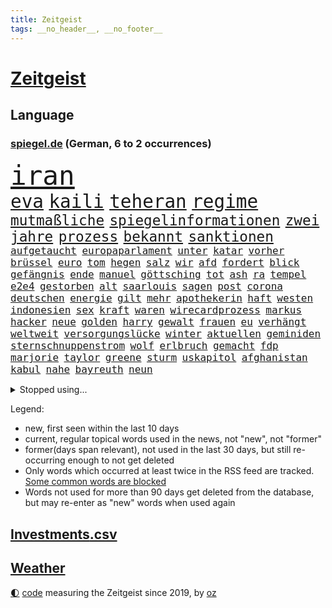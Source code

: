 ```yaml
---
title: Zeitgeist
tags: __no_header__, __no_footer__
---
```


# [Zeitgeist](https://oliz.io/zeitgeist/)

## Language

<h3><a href="https://www.spiegel.de" target="_blank">spiegel.de</a> (German, 6 to 2 occurrences)</h3>
<p style="font-family:monospace">
<span style="font-size:32pt"><a href="news_links.html#iran" class="current">iran</a></span>
<br>
<span style="font-size:22pt"><a href="news_links.html#eva" class="new">eva</a></span>
<span style="font-size:22pt"><a href="news_links.html#kaili" class="new">kaili</a></span>
<span style="font-size:22pt"><a href="news_links.html#teheran" class="current">teheran</a></span>
<span style="font-size:22pt"><a href="news_links.html#regime" class="current">regime</a></span>
<br>
<span style="font-size:17pt"><a href="news_links.html#mutmaßliche" class="current">mutmaßliche</a></span>
<span style="font-size:17pt"><a href="news_links.html#spiegelinformationen" class="current">spiegelinformationen</a></span>
<span style="font-size:17pt"><a href="news_links.html#zwei" class="current">zwei</a></span>
<span style="font-size:17pt"><a href="news_links.html#jahre" class="current">jahre</a></span>
<span style="font-size:17pt"><a href="news_links.html#prozess" class="current">prozess</a></span>
<span style="font-size:17pt"><a href="news_links.html#bekannt" class="current">bekannt</a></span>
<span style="font-size:17pt"><a href="news_links.html#sanktionen" class="current">sanktionen</a></span>
<br>
<span style="font-size:12pt"><a href="news_links.html#aufgetaucht" class="current">aufgetaucht</a></span>
<span style="font-size:12pt"><a href="news_links.html#europaparlament" class="current">europaparlament</a></span>
<span style="font-size:12pt"><a href="news_links.html#unter" class="current">unter</a></span>
<span style="font-size:12pt"><a href="news_links.html#katar" class="current">katar</a></span>
<span style="font-size:12pt"><a href="news_links.html#vorher" class="current">vorher</a></span>
<span style="font-size:12pt"><a href="news_links.html#brüssel" class="current">brüssel</a></span>
<span style="font-size:12pt"><a href="news_links.html#euro" class="current">euro</a></span>
<span style="font-size:12pt"><a href="news_links.html#tom" class="current">tom</a></span>
<span style="font-size:12pt"><a href="news_links.html#hegen" class="new">hegen</a></span>
<span style="font-size:12pt"><a href="news_links.html#salz" class="current">salz</a></span>
<span style="font-size:12pt"><a href="news_links.html#wir" class="current">wir</a></span>
<span style="font-size:12pt"><a href="news_links.html#afd" class="current">afd</a></span>
<span style="font-size:12pt"><a href="news_links.html#fordert" class="current">fordert</a></span>
<span style="font-size:12pt"><a href="news_links.html#blick" class="current">blick</a></span>
<span style="font-size:12pt"><a href="news_links.html#gefängnis" class="current">gefängnis</a></span>
<span style="font-size:12pt"><a href="news_links.html#ende" class="current">ende</a></span>
<span style="font-size:12pt"><a href="news_links.html#manuel" class="current">manuel</a></span>
<span style="font-size:12pt"><a href="news_links.html#göttsching" class="new">göttsching</a></span>
<span style="font-size:12pt"><a href="news_links.html#tot" class="current">tot</a></span>
<span style="font-size:12pt"><a href="news_links.html#ash" class="new">ash</a></span>
<span style="font-size:12pt"><a href="news_links.html#ra" class="new">ra</a></span>
<span style="font-size:12pt"><a href="news_links.html#tempel" class="current">tempel</a></span>
<span style="font-size:12pt"><a href="news_links.html#e2e4" class="new">e2e4</a></span>
<span style="font-size:12pt"><a href="news_links.html#gestorben" class="current">gestorben</a></span>
<span style="font-size:12pt"><a href="news_links.html#alt" class="current">alt</a></span>
<span style="font-size:12pt"><a href="news_links.html#saarlouis" class="current">saarlouis</a></span>
<span style="font-size:12pt"><a href="news_links.html#sagen" class="current">sagen</a></span>
<span style="font-size:12pt"><a href="news_links.html#post" class="current">post</a></span>
<span style="font-size:12pt"><a href="news_links.html#corona" class="current">corona</a></span>
<span style="font-size:12pt"><a href="news_links.html#deutschen" class="current">deutschen</a></span>
<span style="font-size:12pt"><a href="news_links.html#energie" class="current">energie</a></span>
<span style="font-size:12pt"><a href="news_links.html#gilt" class="current">gilt</a></span>
<span style="font-size:12pt"><a href="news_links.html#mehr" class="current">mehr</a></span>
<span style="font-size:12pt"><a href="news_links.html#apothekerin" class="new">apothekerin</a></span>
<span style="font-size:12pt"><a href="news_links.html#haft" class="current">haft</a></span>
<span style="font-size:12pt"><a href="news_links.html#westen" class="current">westen</a></span>
<span style="font-size:12pt"><a href="news_links.html#indonesien" class="current">indonesien</a></span>
<span style="font-size:12pt"><a href="news_links.html#sex" class="current">sex</a></span>
<span style="font-size:12pt"><a href="news_links.html#kraft" class="current">kraft</a></span>
<span style="font-size:12pt"><a href="news_links.html#waren" class="current">waren</a></span>
<span style="font-size:12pt"><a href="news_links.html#wirecardprozess" class="new">wirecardprozess</a></span>
<span style="font-size:12pt"><a href="news_links.html#markus" class="current">markus</a></span>
<span style="font-size:12pt"><a href="news_links.html#hacker" class="current">hacker</a></span>
<span style="font-size:12pt"><a href="news_links.html#neue" class="current">neue</a></span>
<span style="font-size:12pt"><a href="news_links.html#golden" class="current">golden</a></span>
<span style="font-size:12pt"><a href="news_links.html#harry" class="current">harry</a></span>
<span style="font-size:12pt"><a href="news_links.html#gewalt" class="current">gewalt</a></span>
<span style="font-size:12pt"><a href="news_links.html#frauen" class="current">frauen</a></span>
<span style="font-size:12pt"><a href="news_links.html#eu" class="current">eu</a></span>
<span style="font-size:12pt"><a href="news_links.html#verhängt" class="current">verhängt</a></span>
<span style="font-size:12pt"><a href="news_links.html#weltweit" class="current">weltweit</a></span>
<span style="font-size:12pt"><a href="news_links.html#versorgungslücke" class="new">versorgungslücke</a></span>
<span style="font-size:12pt"><a href="news_links.html#winter" class="current">winter</a></span>
<span style="font-size:12pt"><a href="news_links.html#aktuellen" class="current">aktuellen</a></span>
<span style="font-size:12pt"><a href="news_links.html#geminiden" class="new">geminiden</a></span>
<span style="font-size:12pt"><a href="news_links.html#sternschnuppenstrom" class="new">sternschnuppenstrom</a></span>
<span style="font-size:12pt"><a href="news_links.html#wolf" class="current">wolf</a></span>
<span style="font-size:12pt"><a href="news_links.html#erlbruch" class="new">erlbruch</a></span>
<span style="font-size:12pt"><a href="news_links.html#gemacht" class="current">gemacht</a></span>
<span style="font-size:12pt"><a href="news_links.html#fdp" class="current">fdp</a></span>
<span style="font-size:12pt"><a href="news_links.html#marjorie" class="current">marjorie</a></span>
<span style="font-size:12pt"><a href="news_links.html#taylor" class="current">taylor</a></span>
<span style="font-size:12pt"><a href="news_links.html#greene" class="current">greene</a></span>
<span style="font-size:12pt"><a href="news_links.html#sturm" class="current">sturm</a></span>
<span style="font-size:12pt"><a href="news_links.html#uskapitol" class="current">uskapitol</a></span>
<span style="font-size:12pt"><a href="news_links.html#afghanistan" class="current">afghanistan</a></span>
<span style="font-size:12pt"><a href="news_links.html#kabul" class="current">kabul</a></span>
<span style="font-size:12pt"><a href="news_links.html#nahe" class="current">nahe</a></span>
<span style="font-size:12pt"><a href="news_links.html#bayreuth" class="current">bayreuth</a></span>
<span style="font-size:12pt"><a href="news_links.html#neun" class="current">neun</a></span>
</p>
<details>
<summary>Stopped using...</summary>
<p class="former" style="font-size:12pt">
coronakrise(781) führende(781) infizierte(781) james(781) gewaltige(780) infiziert(780) investoren(780) regel(780) schwarzen(780) minderheit(779) plus(779) vergewaltigt(779) zurückgetreten(779) beschwerde(778) ermordet(778) eugh(778) geholfen(778) generalsekretär(778) gewann(778) maß(778) 100000(777) bayer(777) kündigte(777) leverkusen(777) magdeburg(777) michelle(777) obama(777) rechten(777) rief(777) meinung(776) schreiben(776) standort(776) angeordnet(775) befindet(775) lisa(775) passen(775) smartphone(775) unrecht(775) 2017(774) bereiten(774) gesundheitlichen(774) positiv(774) st(774) verhaftet(774) verkauf(774) versorgt(774) veröffentlichte(774) vorliegt(774) who(774) you(774) champions(773) christoph(773) coronainfektion(773) denkt(773) engagement(773) facebook(773) froh(773) gebraucht(773) inter(773) mailand(773) mittelmeer(773) rassistische(773) strengere(773) 2015(772) asche(772) bmw(772) bruder(772) carsten(772) erwartungen(772) getan(772) material(772) oberbürgermeister(772) parteichef(772) regierungschefs(772) stellten(772) vergangene(772) verluste(772) warnte(772) bsc(771) dachte(771) einstieg(771) gebaut(771) gestrichen(771) lust(771) regen(771) spanischen(771) verurteilte(771) abgehört(770) aufstieg(770) coronaausbruch(770) litauen(770) nürnberg(770) organisationen(770) signal(770) stich(770) tweet(770) umsatz(770) abstand(769) anschläge(769) geschehen(769) keller(769) springt(769) standen(769) verlauf(769) coronabeschränkungen(768) endspiel(768) eskaliert(768) nutzte(768) senkt(768) tausenden(768) wirtschaftsministerium(768) endete(767) milde(767) trainieren(767) ausschuss(766) crash(766) digitalen(766) militärs(766) schriftstellerin(766) sendet(766) triumph(766) vorsprung(766) außer(765) besuchen(765) menschenleben(765) möglichen(765) verstößt(765) ausreichend(764) hubertus(764) 45(763) 600(763) aufgegeben(763) autoindustrie(763) genauso(763) mode(763) sichergestellt(763) tatverdächtigen(763) zwischenzeitlich(763) missbraucht(762) stieg(762) frachter(760) gewinn(759) dar(757) haaland(757) aktie(756) gemeinsames(755) konkrete(755) mecklenburgvorpommern(755) provokation(755) marsch(754) le(753) motor(753) schrecken(753) eigenem(752) erderwärmung(752) begrüßt(751) vorgelegt(751) wusste(751) bestmarke(750) fortsetzung(750) produziert(750) sichert(749) offenbart(748) legende(746) bangen(744) schwung(744) abhängig(743) angehörige(743) einblick(742) vorwürfen(742) munition(741) katharina(736) schmerz(735) grüner(731) einblicke(729) konzert(726) veränderungen(726) eingeräumt(722) marine(711) cdu/csu(710) tolle(710) rückte(709) gelangen(707) rekorde(695) glasgow(670) höheres(670) räumte(665) karriereende(654) wolken(640) chile(636) elfjährigen(614) investor(602) belgische(600) abgestürzt(599) blut(595) joseph(590) unfälle(566) reichtum(565) besonderes(555) 25jährige(550) genossen(548) benzinpreise(529) zusammenarbeiten(528) bürgern(523) seither(522) stehe(519) sammelt(518) unseres(512) urteilte(512) drohenden(510) schrumpft(508) rechtens(500) warnungen(495) vierjährige(494) verurteilung(492) dominieren(485) ermordung(485) landsleute(480) las(480) vegas(480) topmanager(479) erscheint(473) jahrzehnt(466) rätselhafte(466) unterdrückung(465) exil(459) dax(457) aufträge(456) erling(454) inneren(451) liebsten(449) bedürftige(447) award(445) bestätigte(443) bombe(443) world(442) eindeutig(441) irritiert(438) getöteten(437) gesetzesänderung(436) integration(433) pauli(433) boss(432) dringen(430) minderheiten(430) anheben(428) vorteil(427) wertet(425) betreten(422) beschlagnahmen(421) großbank(420) militärmanöver(419) basketballstar(418) 15000(417) südkoreas(416) abkommen(415) inhaftierte(415) wesen(414) verschlechtert(413) vorsitz(410) berufen(408) hitzewellen(408) amtskollegen(407) siebten(406) spiegelrecherchen(403) arbeitslosen(398) volksverhetzung(397) studenten(396) betrunken(395) messenger(394) osteuropa(393) verläuft(393) verbraucherpreise(392) ampelparteien(389) finanzspritze(389) ungewöhnliche(389) lädt(387) aaron(386) bremens(385) überrollt(385) fotografin(380) fahndet(379) zehnjähriger(368) dutzenden(360) bundesfinanzminister(358) explodieren(353) piloten(353) 87(348) sportliche(348) beschossen(347) arbeitsminister(343) oligarchen(342) ezb(340) staatsbürger(339) oscars(333) langjährigen(331) ersatz(329) getreten(328) weltbekannt(327) propaganda(326) jeweils(325) heikel(324) landsmann(322) einstellung(318) verkünden(318) vorm(315) bonn(313) krebs(313) meere(313) wild(312) überwachung(311) euch(310) wettkampf(309) albert(306) teppich(302) kasachstan(301) sony(301) lagern(299) algerien(296) provozierte(296) einheiten(295) klingen(295) 62(294) bestürzt(294) kernkraftwerke(294) fremd(293) frankfurts(291) konsumenten(291) massenmord(289) gastbeitrag(288) brüder(287) hinweg(287) iga(286) świątek(286) homosexualität(285) marc(283) schlacht(282) hausdurchsuchung(276) gründlich(274) außergewöhnlich(272) begleiten(271) parlamentswahl(271) rené(271) vorab(271) antisemitismusvorwürfe(270) inakzeptabel(270) barack(269) spdchef(269) abbau(267) ausstattung(263) ausweitung(261) unmittelbar(261) bevorstehende(259) brandenburger(259) bulli(258) schmerzen(254) messerangriff(252) relativ(252) anpassung(248) starkregen(248) unabhängig(247) jochen(246) künstlerin(246) wäldern(246) eigentor(245) flüchten(245) zugegeben(245) absichtlich(243) entlastungspaket(243) messerattacke(243) tenniskarriere(243) prominenter(242) institutionen(241) staub(241) irina(240) dilemma(239) einrichtung(239) oligarch(239) villen(239) unfällen(238) windkraft(238) zwangsarbeit(236) begrenzt(235) indem(234) ergab(233) sizilien(230) wall(229) drohe(227) konkret(227) minimal(224) durchsuchen(222) neuerdings(222) pausieren(222) rivalen(222) antisemitische(220) lukas(220) vortag(219) schwarzes(218) ernste(216) öpnv(216) ferien(215) entsprechend(214) abtreibungsrecht(213) schlechtem(210) franken(209) iaea(205) verspätung(205) boomt(204) moskwa(204) existenz(203) isar(203) aufeinander(202) bundeskanzlers(199) exregierungschef(199) falscher(199) gekürzt(199) verbliebene(197) ausfuhren(195) errichten(195) absteiger(194) appellieren(194) verdrängen(194) 14jährigen(192) eingesperrt(192) prüfer(192) ancelotti(191) carlo(191) zusehends(191) ausgebaut(188) basketball(188) mobbing(188) steuerhinterziehung(188) spottet(187) birgt(186) angeschlagenen(184) homosexuelle(183) außergewöhnlichen(182) gegenoffensive(182) potenzial(181) tankstelle(181) hauptrolle(179) ibiza(179) kandidat(179) provider(177) reporterin(177) zusammengekommen(177) chinesischer(176) klimaschädlichen(176) pennsylvania(175) geradezu(174) straßenverkehr(174) republikanischer(173) umwelthilfe(173) verbrennungsmotor(173) erstickte(172) kulturelle(171) leipzigs(171) tiefer(171) riefen(170) vollgas(170) ausgesucht(168) irgendwo(168) senator(168) exfreund(167) lenkt(167) angestrebten(166) befeuert(166) feldmann(166) saisonbeginn(166) 86(165) gegnerin(165) jährlichen(165) südlich(164) 180(163) abouchaker(163) furore(163) osnabrück(163) hundertjährige(161) madrids(161) gamechanger(160) gestand(160) maschine(160) miss(160) missbrauchsvorwürfe(160) mitgeteilt(160) valley(159) 97(158) frisur(158) darja(157) notaufnahme(157) tagsüber(157) überflutungen(157) fahrgäste(156) finanzen(156) teleskop(156) panama(155) fehlstart(154) verkündung(154) großartige(153) obendrein(153) pitt(153) sara(153) gouverneurin(152) schrumpfen(152) verbraucherzentrale(152) angepasst(151) statthalter(151) timo(151) dänemarks(150) krankenversicherung(150) beleidigung(149) feldjäger(149) bundes(148) isabel(148) kostenlose(148) geeigneten(147) usmodel(147) wanderer(147) gesichtern(146) instrument(146) beschränkt(145) blatt(145) diplomatisches(144) sparsame(144) atomkraftwerke(143) dramatische(143) fragwürdig(143) fühlten(143) total(143) anstehende(142) einbringen(142) würdigen(142) heißer(141) pochen(141) strategien(141) abschwung(140) plakat(140) regionale(140) untätigkeit(140) weiterbetrieb(140) ankam(139) expertenrat(139) festgefahren(138) oldenburg(138) berüchtigte(137) major(137) agenda(136) armani(136) grimm(136) indigenen(136) schwächelt(136) veronika(136) wuchs(136) atomkraftwerken(135) 30jähriger(134) teuersten(134) anreiz(133) vulkanausbruch(133) albtraum(132) errichtet(132) autokrat(131) grundstein(131) urlauber(131) brillen(130) drogendealer(130) horst(130) festkleben(129) fpö(129) reaktoren(129) saisons(129) nachbarstaaten(128) ernannte(127) nördlich(127) zuschlag(127) agierte(126) sparmaßnahmen(126) juristisches(125) kostspielig(125) erwartete(124) gegriffen(124) on(124) schläge(124) stadtwerke(124) 17jähriger(122) erdatmosphäre(122) gefangener(122) joint(122) unterkünfte(122) verwarnt(122) klausmichael(121) kohlekraftwerk(120) fahrerin(119) prekären(119) vordergrund(119) kochinstituts(118) kurzfristige(118) gesichter(117) plane(117) heimischen(116) heizkosten(116) schlimmeres(116) unterbricht(116) abitur(115) aufrechterhalten(115) hakenkreuze(115) katastrophen(114) entschlossen(113) jahn(113) vincent(113) konrad(112) stichelt(112) zweitgrößte(112) berechtigten(111) heidenheim(111) wohngeldreform(111) garcia(109) neukölln(109) geschmolzen(108) pleiten(108) schlechteste(108) aneignung(107) koma(107) brennstoff(106) hinterfragen(106) plagen(106) pyrenäen(106) bildband(105) gastarbeiter(105) gegenseite(105) indirekt(105) lokal(105) nahles(105) umweltaktivisten(105) vizekanzler(105) gaskunden(104) laden(104) militärhilfen(104) sperren(104) umgehend(104) einsätzen(103) glätten(103) uswahlen(102) kindergeld(100) beseitigt(99) europameisterschaft(99) präsidentenberater(99) tipp(99) 29jähriger(98) marken(98) reggae(98) saniert(98) treffern(98) elefanten(97) erwachsen(97) durchschnittlich(96) ramona(96) abzufedern(95) emsland(95) fremde(95) menschheit(95) nationalsozialisten(95) rundfunk(95) toiletten(95) alfons(94) frühjahr(94) meiler(94) selbstzweifel(94) vernichtend(94) bros(93) gehackt(93) harmlos(93) kooperiert(92) lasch(92) schuhbeck(92) tv+(92) usspitzenpolitikerin(92) amazons(91) atommeiler(91) buchstäblich(91) hits(91) linienbus(91) nix(91) omar(91) 05(90) 1300(90) footballstar(90) geschäftspraktiken(90) herzustellen(90) patrouillieren(90) postfaschistin(90) rundfunks(90) späte(90) willie(90) auszählung(89) derzeitigen(89) gefährdung(89) princess(89) atomkraftwerk(88) gewaschen(88) heilung(88) inflationsgeplagten(88) kernphysiker(88) kreuzfeuer(88) missverständnis(88) schreckt(88) unzählige(88) ägyptischer(88) ausgezählt(87) ausliefern(87) erbkrankheit(87) hindert(87) klettert(87) abgekupfert(86) aufsicht(86) jüngst(86) paxlovid(86) tabellenführung(86) tagesordnung(86) ersteigert(85) k(85) missbrauchsuntersuchung(85) sendeanstalten(85) strafbar(85) torwartfehler(85) verkehrsverbund(85) vierjähriges(85) 4500(84) einzigartig(84) herausforderer(84) migrantenboot(84) rechtspopulistischen(84) verdonnert(84) verfallen(84) antónio(83) buhrow(83) geborene(83) krisenmodus(83) link(83) paradies(83) beauftragte(82) kreative(82) teuerste(82) a7(81) extremismus(81) lawrence(81) verstöße(81) radfahrerin(80) rihanna(80) rihannas(80) skigebiete(80) verbrachte(80) bedeutete(79) bevorzugen(79) durchgang(79) geschwindigkeitsbegrenzung(79) lula(79) symbolen(79) umweg(79) veraltete(79) deckelung(78) pilz(78) schließung(78) strategen(78) wüstefeld(78) 2003(77) ansteckend(77) crystal(77) engen(77) evamaria(77) fixiert(77) gesteigert(77) lenkrad(77) meth(77) philips(77) tefal(77) traurigen(77) bauhaus(76) betonte(76) brigitte(76) führungsrolle(76) kollektive(76) veruntreut(76) yoga(76) abnehmer(75) atomausstieg(75) benko(75) energiepolitik(75) fantasie(75) preisbremse(75) talente(75) bewusstlos(74) fallende(74) täuschte(74) berühmtem(73) ftc(73) geburtenrate(73) tonne(73) brooklyn(72) energiefirma(72) flusses(72) flüchtlingsunterkunft(72) god(72) klinger(72) nets(72) remo(72) schoigu(72) terrorverdacht(72) durchhalten(71) indianapolis(71) krankenkasse(71) scheidung(71) wintershall(71) zinserhöhung(71) erledigt(70) kertschbrücke(70) leck(70) maximal(70) mitspracherecht(70) unterzahl(70) vormachen(70) windrädern(70) überflügelt(70) nbastar(69) nobelpreisträger(69) plädoyer(69) trolle(69) abgase(68) ehre(68) eingesetzte(68) fa(68) lebron(68) speichert(68) verspekuliert(68) zurückgerufen(68) ausgenutzt(67) dates(67) dončić(67) einkassiert(67) glaubwürdig(67) greta(67) leslie(67) tonga(67) isaac(66) neckarwestheim(66) schutt(66) bulgarien(65) erfolgen(65) seenotrettung(65) sensible(65) badenwürttembergischen(64) gegeneinander(64) gesetzten(64) kanzelt(64) ndr(64) schottische(64) störte(64) teilnehmern(64) fußballnationalspieler(63) modernes(63) national(63) nio(63) offerte(63) schief(63) simuliert(63) treibhausgasen(63) öllecks(63) auskommen(62) caroline(62) ernüchternd(62) jansen(62) kollegin(62) werkstatt(62) 1400(61) monatlich(61) rausgeworfen(61) diskutierten(60) neunjähriger(60) touren(60) versammelten(60) fehlgeburten(59) gefehlt(59) nbaprofi(59) winkeln(59) beifahrerin(58) elfjähriges(58) ey(58) meeresboden(58) mintzlaff(58) schnürt(58) beihilfe(57) bkafahnder(57) gebremst(57) lahmzulegen(57) lied(57) potter(57) silicon(57) sträubt(57) wirtschaftsweisen(57) zeilen(57) 1971(56) angesehen(56) anschuldigung(56) mittelstand(56) nowak(56) rettungsschirm(56) schutzmacht(56) ansbach(55) gestimmt(55) eidgenössische(54) schreibkraft(54) usgeschichte(54) verdeutlicht(54) buhlen(53) fpöchef(53) geldpolitik(53) hall(53) philippinische(53) spiegelreport(53) wählt(53) 1922(52) bestrafung(52) dokumentieren(52) ersparnisse(52) geklaut(52) antrieb(51) autokraten(51) erschöpft(51) inhaber(51) verglichen(51) abwahl(50) erpresst(50) legendär(50) usbehörde(50) verstaatlichung(50) vielmehr(50) watch(50) doris(49) eingestrichen(49) flatrate(49) gerutscht(49) hühnchen(49) moukoko(49) organisieren(49) postet(49) schröderköpf(49) steven(49) wehrressort(49) youssoufa(49) álvarez(49) alischer(48) bully(48) bundesagentur(48) free(48) frühling(48) gerard(48) herbig(48) kalkuliert(48) nebel(48) piqué(48) staatsoberhäupter(48) usmanow(48) wdrintendant(48) amini(47) future(47) handball(47) hütte(47) knappe(47) langes(47) mahsa(47) massiver(47) unbemannten(47) 787(46) bischofskonferenz(46) boots(46) bundespartei(46) kriegsdienst(46) krisenstimmung(46) leitindex(46) marlene(46) putinvertrauten(46) vader(46) anschluss(45) eckte(45) großunternehmen(45) grundschulkinder(45) instanz(44) standard(44) venture(44) datenanalyse(43) distanzierte(43) gaslieferstopps(43) historischem(43) häuschen(43) lebenszufriedenheit(43) thesen(43) wohlbefinden(43) continental(42) flugzeugabsturz(42) jewgeni(42) kanzlerbesuch(42) menschenrechtsaktivistin(42) prigoschin(42) sofia(42) t72panzer(42) eröffnete(41) gesungen(41) kostenpunkt(41) pen(41) people(41) akteure(40) bruce(40) coronaisolationspflicht(40) dreiste(40) spitzname(40) wmchancen(40) zenit(40) überfahren(40) dramatisches(39) eitelkeit(39) expeditionen(39) landstriche(39) ohio(39) podolski(39) raketentests(39) schaute(39) beugen(38) bläst(38) erkrankter(38) geschick(38) heizperiode(38) klamotten(38) volksabstimmung(38) weltbank(38) befassen(37) bulgarischen(37) hadid(37) kampagnen(37) schlichtes(37) weltordnung(37) werbekunden(37) wmkader(37) entfesselten(36) haushalten(36) nike(36) rallye(36) rascher(36) thunberg(36) übergewicht(36) auszeichnung(35) betriebs(35) gaspreises(35) orf(35) regierungsmitglied(35) zucker(35) 30führung(34) binance(34) jamila(34) kaiserin(34) kinofilm(34) kongresswahlen(34) pierre(34) verteidigungsexpertin(34) videoanalyse(34) gigi(33) goncourt(33) nachkommen(33) podcasts(33) rimini(33) ungeborenes(33) bahngleisen(32) baseball(32) bolsonaros(32) gerichts(32) homerun(32) provokationen(32) topspieler(32) bekenntnis(31) byd(31) geopolitischen(31) influenza(31) liest(31) mauer(31) reizthemen(31) spannende(31) zugewinne(31) abgeriegelt(30) akwstreit(30) kommandeur(30) missbrauchen(30) autohersteller(29) baustellen(29) björn(29) höcke(29) photoshop(29) robuster(29) saubere(29) scharfmacher(29) captain(28) erarbeitet(28) kopfschmerzen(28) künstlicher(28) li(28) programme(28) puerto(28) rico(28) rücklagen(28) sam(28) sister(28) sämtliche(28) abgeraten(27) camp(27) dream(27) freitagnachmittag(27) geopolitische(27) rotgrün(27) spiegelredaktion(27) sprühen(27) titanic(27) ubs(27) usstaaten(27) horten(26) sauer(26) series(26) stütze(26) bedingt(25) kimmel(25) optionen(25) siebzigerjahre(25) wurzeln(25) autozulieferer(24) britin(24) bundesforschungsministerin(24) mitteilung(24) mund(24) startschuss(24) vergessene(24) atomfrage(23) basiert(23) hunt(23) jeremy(23) machtwort(23) mediengruppe(23) midtermwahlen(23) mitschuld(23) sauerland(23) tropensturm(23) vortrag(23) zitierte(23) abschlussbericht(22) ceo(22) inspektionen(22) mine(22) andresen(21) co₂preis(21) grippewelle(21) klopps(21) pool(21) rasmus(21) schlüpft(21) wochenbeginn(21) augenzeugen(20) geleakt(20) lsd(20) lügt(20) spitzenspiel(20) zeitnah(20) zentraler(20) egoismus(19) jamaikaner(19) reinhard(19) sitze(19) werning(19) zwielichtige(19) befreiungsschlag(18) cheftrainer(18) coronaverlauf(18) eskortiert(18) familienalltag(18) gigantischer(18) kleinstunternehmen(18) novum(18) spalten(18) anspielung(17) gags(17) mitarbeitern(17) südukrainische(17) fusion(16) regierungsgegner(16) staatsoper(16) sticker(16) streitbar(16) sünden(16) verachtet(16) verunstaltet(16) alive(15) baukosten(15) beäugt(15) cannabislegalisierung(15) greenwashing(15) human(15) missbrauchsopfer(15) rights(15) stünden(15) tvbox(15) abteilungsleiter(14) cosco(14) falschparken(14) kindergärten(14) personalien(14) aufgeschoben(13) chiphersteller(13) elmos(13) falschnachrichten(13) henning(13) mitarbeiterinnen(13) urlaubs(13) gassen(12) initiativen(12) meidet(12) menschenrechtsorganisation(12) sirenen(12) zwischenruf(12) befürchtungen(11) nachhaltiges(11) ordnete(11) redbullchef(11) schmutzigen(11) sms(11) unklimakonferenz(11) warnstreiks(11)
</p>
</details>
<p>Legend:
<ul>
<li><span class="new">new</span>, first seen within the last 10 days</li>
<li><span class="current">current</span>, regular topical words used in the news, not "new", not "former"</li>
<li><span class="former">former(days span relevant)</span>, not used in the last 30 days, but still re-occurring enough to not get deleted</li>
<li>Only words which occurred at least twice in the RSS feed are tracked. <a href="language/filters.py">Some common words are blocked</a></li>
<li>Words not used for more than 90 days get deleted from the database, but may re-enter as "new" words when used again</li>
</ul>
</p>

## [Investments](investments.html)[.csv](investments.csv)

## [Weather](weather.html)

<footer>
<a href="javascript:toggleTheme()" class="nav">🌓</a>
<a href="https://github.com/ooz/zeitgeist">code</a> measuring the Zeitgeist since 2019, by <a href="https://oliz.io">oz</a>
</footer>
